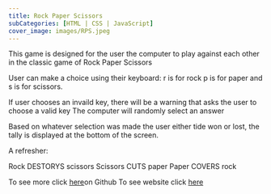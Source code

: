 ```yaml
---
title: Rock Paper Scissors
subCategories: [HTML | CSS | JavaScript]
cover_image: images/RPS.jpeg
---
```

This game is designed for the user the computer to play against each other in the classic game of Rock Paper Scissors

User can make a choice using their keyboard: r is for rock p is for paper and s is for scissors.

If user chooses an invaild key, there will be a warning that asks the user to choose a valid key
The computer will randomly select an answer

Based on whatever selection was made the user either tide won or lost, the tally is displayed at the bottom of the screen.

A refresher:

Rock DESTORYS scissors
Scissors CUTS paper
Paper COVERS rock


To see more click [here](https://github.com/MikaylaMunn/RockPaperScissors)on Github
To see website click [here](https://mikaylamunn.github.io/RockPaperScissors/)